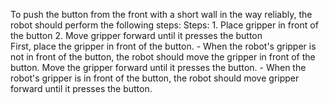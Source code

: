 To push the button from the front with a short wall in the way reliably, the robot should perform the following steps:
    Steps: 1. Place gripper in front of the button  2. Move gripper forward until it presses the button  
    First, place the gripper in front of the button.
    - When the robot's gripper is not in front of the button, the robot should move the gripper in front of the button.
    Move the gripper forward until it presses the button.
    - When the robot's gripper is in front of the button, the robot should move gripper forward until it presses the button.